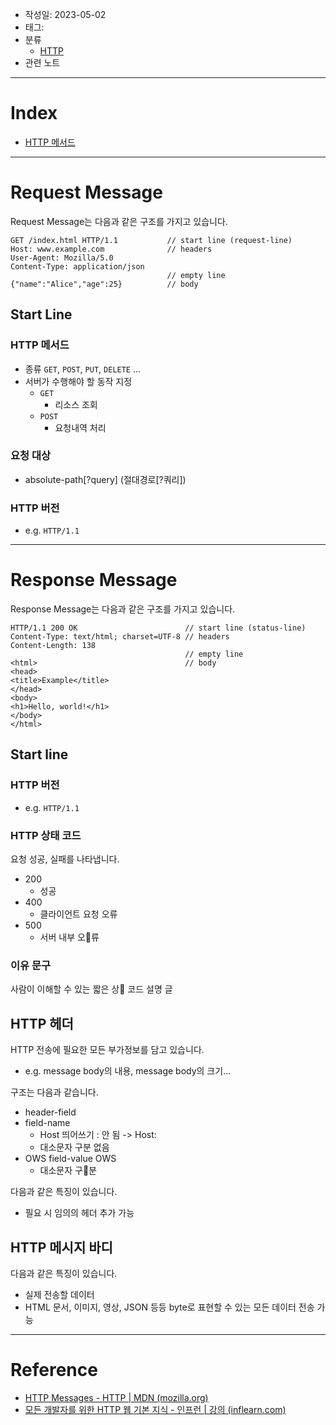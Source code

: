- 작성일: 2023-05-02
- 태그: 
- 분류
	- [HTTP](HTTP.md)
- 관련 노트
---

# Index

- [HTTP 메서드](HTTP%20메서드.md)

---

# Request Message

Request Message는 다음과 같은 구조를 가지고 있습니다.

```
GET /index.html HTTP/1.1           // start line (request-line)
Host: www.example.com              // headers
User-Agent: Mozilla/5.0            
Content-Type: application/json     
                                   // empty line
{"name":"Alice","age":25}          // body
```

## Start Line

### HTTP 메서드

- 종류 `GET`, `POST`, `PUT`, `DELETE` ...
- 서버가 수행해야 할 동작 지정
	- `GET`
		- 리소스 조회
	- `POST`
		- 요청내역 처리

### 요청 대상

- absolute-path\[?query\] (절대경로\[?쿼리\])

### HTTP 버전

- e.g. `HTTP/1.1`

---

# Response Message

Response Message는 다음과 같은 구조를 가지고 있습니다.

```
HTTP/1.1 200 OK                        // start line (status-line)
Content-Type: text/html; charset=UTF-8 // headers
Content-Length: 138
                                       // empty line
<html>                                 // body
<head>
<title>Example</title>
</head>
<body>
<h1>Hello, world!</h1>
</body>
</html>
```

## Start line

### HTTP 버전

- e.g.  `HTTP/1.1`

### HTTP 상태 코드

요청 성공, 실패를 나타냅니다.

- 200
	- 성공
- 400
	- 클라이언트 요청 오류
- 500
	- 서버 내부 오류
### 이유 문구

사람이 이해할 수 있는 짧은 상 코드 설명 글

## HTTP 헤더

HTTP 전송에 필요한 모든 부가정보를 담고 있습니다.

- e.g. message body의 내용, message body의 크기...

구조는 다음과 같습니다.

- header-field
- field-name
	- Host 띄어쓰기 : 안 됨 -> Host:
	- 대소문자 구분 없음
- OWS field-value OWS
	- 대소문자 구분

다음과 같은 특징이 있습니다.

- 필요 시 임의의 헤더 추가 가능


## HTTP 메시지 바디

다음과 같은 특징이 있습니다.

- 실제 전송할 데이터
- HTML 문서, 이미지, 영상, JSON 등등 byte로 표현할 수 있는 모든 데이터 전송 가능



---
# Reference

- [HTTP Messages - HTTP | MDN (mozilla.org)](https://developer.mozilla.org/en-US/docs/Web/HTTP/Messages)
- [모든 개발자를 위한 HTTP 웹 기본 지식 - 인프런 | 강의 (inflearn.com)](https://www.inflearn.com/course/http-%EC%9B%B9-%EB%84%A4%ED%8A%B8%EC%9B%8C%ED%81%AC) 